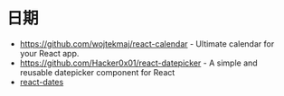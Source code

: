 # 日期

- https://github.com/wojtekmaj/react-calendar - Ultimate calendar for your React app.
- https://github.com/Hacker0x01/react-datepicker - A simple and reusable datepicker component for React
- [react-dates](https://github.com/airbnb/react-dates)
